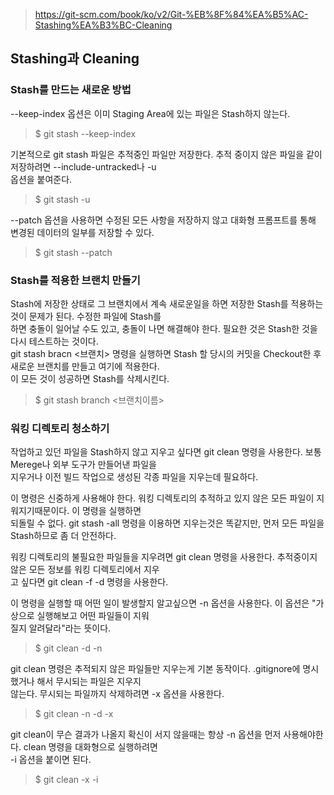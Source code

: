 > https://git-scm.com/book/ko/v2/Git-%EB%8F%84%EA%B5%AC-Stashing%EA%B3%BC-Cleaning

## Stashing과 Cleaning
### Stash를 만드는 새로운 방법
--keep-index 옵션은 이미 Staging Area에 있는 파일은 Stash하지 않는다.
> $ git stash --keep-index

기본적으로 git stash 파일은 추적중인 파일만 저장한다. 추적 중이지 않은 파일을 같이 저장하려면 --include-untracked나 -u<br> 옵션을 붙여준다.
> $ git stash -u

--patch 옵션을 사용하면 수정된 모든 사항을 저장하지 않고 대화형 프롬프트를 통해 변경된 데이터의 일부를 저장할 수 있다.
> $ git stash --patch

### Stash를 적용한 브랜치 만들기
Stash에 저장한 상태로 그 브랜치에서 계속 새로운일을 하면 저장한 Stash를 적용하는 것이 문제가 된다. 수정한 파일에 Stash를<br> 하면 충돌이 일어날 수도 있고, 충돌이 나면 해결해야 한다. 필요한 것은 Stash한 것을 다시 테스트하는 것이다.<br> git stash bracn <<z>브랜치> 명령을 실행하면 Stash 할 당시의 커밋을 Checkout한 후 새로운 브랜치를 만들고 여기에 적용한다.<br> 이 모든 것이 성공하면 Stash를 삭제시킨다.
> $ git stash branch <<z>브랜치이름>

### 워킹 디렉토리 청소하기
작업하고 있던 파일을 Stash하지 않고 지우고 싶다면 git clean 명령을 사용한다. 보통 Merege나 외부 도구가 만들어낸 파일을<br> 지우거나 이전 빌드 작업으로 생성된 각종 파일을 지우는데 필요하다. 

이 명령은 신중하게 사용해야 한다. 워킹 디렉토리의 추적하고 있지 않은 모든 파일이 지워지기때문이다. 이 명령을 실행하면<br> 되돌릴 수 없다. git stash -all 명령을 이용하면 지우는것은 똑같지만, 먼저 모든 파일을 Stash하므로 좀 더 안전하다.

워킹 디렉토리의 불필요한 파일들을 지우려면 git clean 명령을 사용한다. 추적중이지 않은 모든 정보를 워킹 디렉토리에서 지우<br>고 싶다면 git clean -f -d 명령을 사용한다.

이 명령을 실행할 때 어떤 일이 발생할지 알고싶으면 -n 옵션을 사용한다. 이 옵션은 "가상으로 실행해보고 어떤 파일들이 지워<br>질지 알려달라"라는 뜻이다.
> $ git clean -d -n

git clean 명령은 추적되지 않은 파일들만 지우는게 기본 동작이다. .gitignore에 명시했거나 해서 무시되는 파일은 지우지<br> 않는다. 무시되는 파일까지 삭제하려면 -x 옵션을 사용한다.
> $ git clean -n -d -x 

git clean이 무슨 결과가 나올지 확신이 서지 않을때는 항상 -n 옵션을 먼저 사용해야한다. clean 명령을 대화형으로 실행하려면<br> -i 옵션을 붙이면 된다.
> $ git clean -x -i

